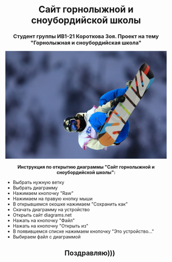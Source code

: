 <h1 align="center">Сайт горнолыжной и сноубордийской школы</h1> 
<h3 align="center">Студент группы ИВ1-21 Короткова Зоя. Проект на тему "Горнолыжная и сноубордийская школа"</h3>
<img src="https://github.com/ZoiaKorotkova/project_ski_and_snowboard_school/blob/TZ/025.jpg">
<p align="center"><b>Инструкция по открытию диаграммы "Сайт горнолыжной и сноубордийской школы":</b></p>
<ul>
  <li> Выбрать нужную ветку </li>
  <li> Выбрать диаграмму </li>
  <li> Нажимаем кнопочку "Raw" </li>
  <li> Нажимаем на правую кнопку мыши </li>
  <li> В открывшемся окошке нажимаем "Сохранить как" </li>
  <li> Скачать диаграмму на устройство </li>
  <li> Открыть сайт diagrams.net </li>
  <li> Нажать на кнопочку "Файл" </li>
  <li> Нажать на кнопочну "Открыть из" </li>
  <li> В появившемся списке нажимаем кнопочку "Это устройство..." </li>
  <li> Выбираем файл с диаграммой </li>
 <h2 align="center"> Поздравляю))) </h2>
